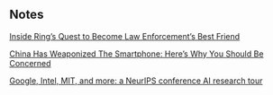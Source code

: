 ## Notes

[Inside Ring’s Quest to Become Law Enforcement’s Best Friend](https://www.vice.com/en_us/article/bjw9e8/inside-rings-quest-to-become-law-enforcements-best-friend?link_id=3&can_id=&source=email-amazon-threw-a-racist-staff-party-2&email_referrer=email_678666&email_subject=amazon-threw-a-racist-staff-party)

[China Has Weaponized The Smartphone: Here’s Why You Should Be Concerned](https://www.forbes.com/sites/zakdoffman/2019/11/29/china-just-weaponized-the-smartphone-heres-why-you-should-be-concerned/#2c8c95f560c3)

[Google, Intel, MIT, and more: a NeurIPS conference AI research tour](https://www.zdnet.com/article/google-intel-mit-and-more-a-neurips-conference-ai-research-guided-tour/)
